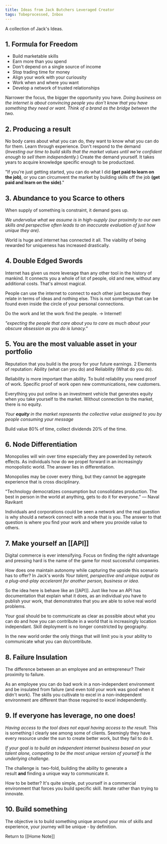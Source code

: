 ```yaml
---
title: Ideas from Jack Butchers Leveraged Creator
tags: Tobeprocessed, Inbox
---
```


A collection of Jack's Ideas.

## 1.  Formula for Freedom
- Build marketable skills
- Earn more than you spend
- Don't depend on a single source of income
- Stop trading time for money
- Align your work with your curiousity
- Work when and where you want
- Develop a network of trusted relationships

Narrower the focus, the bigger the opportunity you have.
*Doing business on the internet is about convincing people you don't know that you have something they need or want. Think of a brand as the bridge between the two.*



## 2. Producing a result
No body cares about what you can do, they want to know what you can do for them.
Learn through experience.
Don't respond to the demand (_Investing our time to build skills that the market values until we're confident enough to sell them independently._)
Create the demand yourself. It takes years to acquire knowledge specific enough to be productized.

"If you're just getting started, you can do what I did **(get paid to learn on the job)**, or you can circumvent the market by building skills off the job **(get paid and learn on the side)**."


## 3. Abundance to you Scarce to others
When supply of something is constraint, it demand goes up.

*We undervalue what we assume is in high-supply (our proximity to our own skills and perspective often leads to an inaccurate evaluation of just how unique they are).*

World is huge and internet has connected it all. The viability of being rewarded for uniqueness has increased drastically.

## 4. Double Edged Swords

Internet has given us more leverage than any other tool in the history of mankind. It connects you a whole of lot of people, old and new, without any additional costs. That's almost magical.

People can use the internet to connect to each other just because they relate in terms of ideas and nothing else. This is not somethign that can be found even inside the circle of your personal connections.

Do the work and let the work find the people. -> Internet!

*"expecting the people that care about you to care as much about your obscure obsession as you do is lunacy."*


## 5. You are the most valuable asset in your portfolio

Reputation that you build is the proxy for your future earnings.
2 Elements of reputation: Ability (what can you do) and Reliability (What do you do).

Reliability is more important than ability. To build reliability you need proof of work.
Specific proof of work open new communications, new customers.

Everything you put online is an investment vehicle that generates equity when you take yourself to the market.
Without connection to the market, there is no equity.

*Your **equity** in the market represents the collective value assigned to you by people consuming your message*

Build value 80% of time, collect dividends 20% of the time.


## 6. Node Differentiation

Monopolies will win over time especially they are powerded by network effects.
As individuals how do we propel forward in an increasingly monopolistic world. The answer lies in differentiation.

Monopolies may be cover every thing, but they cannot be aggregate experience that is cross disciplinary.

"Technology democratizes consumption but consolidates production. The best in person in the world at anything, gets to do it for everyone." — Naval Ravikant

Individuals and corporations could be seen a network and the real question is why should a network connect with a node that is you. The answer to that question is where you find your work and where you provide value to others.


## 7.  Make yourself an [[API]]

Digital commerce is ever intensifying. Focus on finding the right advantage and pressing hard is the name of the game for most successful companies.

How does one maintain autonomy while capturing the upside this scenario has to offer?
In Jack's words *Your talent, perspective and unique output as a plug-and-play accelerant for another person, business or idea.*

So the idea here is behave like an [[API]]. Just like how an API has documentation that explain what it does, as an individual you have to publish your work, that demonstrates that you are able to solve real world problems.

Your goal should be to communicate as clear as possible about what you can do and how you can contribute in a world that is increasingly location independant. Skill deployment is no longer constricted by geography.

In the new world order the only things that will limit you is your ability to communicate what you can do/contribute.

## 8. Failure Insulation
The difference between an an employee and an entrepreneur? Their proximity to failure.

As an employee you can do bad work in a non-independent environment and be insulated from failure (and even told your work was good when it didn't work). The  skills you cultivate to excel in a non-independent environment are different than those required to excel independently.


## 9. If everyone has leverage, no one does!

*Having access to the tool does not equal having access to the result.* This is something I clearly see among some of clients. Seemingly they have every resource under the sun to create better work, but they fail to do it.

*If your goal is to build an independent internet business based on your talent alone, competing to be the most unique version of yourself is the underlying challenge.*

The challenge is  two-fold, building the ability to generate a result **and** finding a unique way to communicate it.

How to be better? It's quite simple, put yourself in a commercial environment that forces you build specific skill. Iterate rather than trying to innovate.

## 10. Build something
The objective is to build something unique around your mix of skills and experience, your journey will be unique - by definition.

























Return to [[Home Note]]